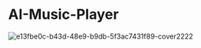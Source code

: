 
# AI-Music-Player
![e13fbe0c-b43d-48e9-b9db-5f3ac7431f89-cover2222](https://user-images.githubusercontent.com/103520346/178164116-9f22e0c2-a441-46d3-9d2d-1e15e21ba27a.png)
